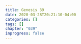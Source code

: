 ```yaml
---
title: Genesis 39
date: 2020-03-28T20:21:10-04:00
categories: []
tags: []
chapter: "039"
inprogress: false
---
```


